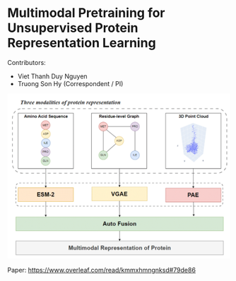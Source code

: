 # Multimodal Pretraining for Unsupervised Protein Representation Learning

Contributors:
* Viet Thanh Duy Nguyen
* Truong Son Hy (Correspondent / PI)

![framework](./figures/framework.png)

Paper: https://www.overleaf.com/read/kmmxhmngnksd#79de86
